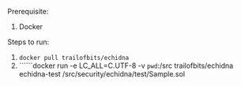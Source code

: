 

Prerequisite: 
1. Docker 

Steps to run: 
1. ``` docker pull trailofbits/echidna ```
2. ``````docker run -e LC_ALL=C.UTF-8 -v `pwd`:/src trailofbits/echidna echidna-test /src/security/echidna/test/Sample.sol